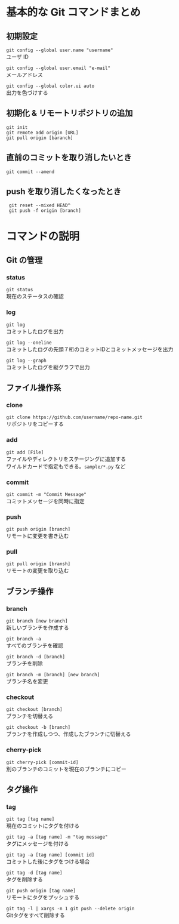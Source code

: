 # 基本的な Git コマンドまとめ

## 初期設定

`git config --global user.name "username"`  
ユーザ ID

`git config --global user.email "e-mail"`  
メールアドレス

`git config --global color.ui auto`  
出力を色づけする

## 初期化 & リモートリポジトリの追加
`git init`  
`git remote add origin [URL]`  
`git pull origin [baranch]`  

## 直前のコミットを取り消したいとき
`git commit --amend`

## push を取り消したくなったとき
` git reset --mixed HEAD^`  
` git push -f origin [branch]`

# コマンドの説明

## Git の管理
### status

`git status`  
現在のステータスの確認

### log

`git log`  
コミットしたログを出力

`git log --oneline`  
コミットしたログの先頭７桁のコミットIDとコミットメッセージを出力

`git log --graph`  
コミットしたログを縦グラフで出力

## ファイル操作系
### clone

`git clone https://github.com/username/repo-name.git`  
リポジトリをコピーする

### add

`git add [File]`  
ファイルやディレクトリをステージングに追加する  
ワイルドカードで指定もできる。`sample/*.py` など

### commit

`git commit -m "Commit Message"`  
コミットメッセージを同時に指定

### push

`git push origin [branch]`  
リモートに変更を書き込む

### pull

`git pull origin [bransh]`  
リモートの変更を取り込む

## ブランチ操作
### branch

`git branch [new branch]`  
新しいブランチを作成する

`git branch -a`  
すべてのブランチを確認

`git branch -d [branch]`  
ブランチを削除

`git branch -m [branch] [new branch]`  
ブランチ名を変更

### checkout

`git checkout [branch]`  
ブランチを切替える

`git checkout -b [branch]`  
ブランチを作成しつつ、作成したブランチに切替える

### cherry-pick

`git cherry-pick [commit-id]`  
別のブランチのコミットを現在のブランチにコピー

## タグ操作
### tag

`git tag [tag name]`  
現在のコミットにタグを付ける

`git tag -a [tag name] -m "tag message"`  
タグにメッセージを付ける

`git tag -a [tag name] [commit id]`  
コミットした後にタグをつける場合

`git tag -d [tag name]`  
タグを削除する

`git push origin [tag name]`  
リモートにタグをプッシュする

`git tag -l | xargs -n 1 git push --delete origin`  
Gitタグをすべて削除する
